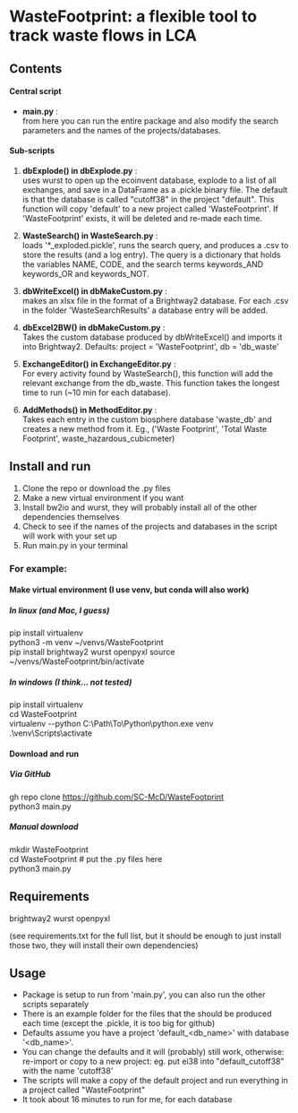# WasteFootprint: a flexible tool to track waste flows in LCA
## Contents

#### Central script

* **main.py** :  
from here you can run the entire package and also modify the search parameters and the names of the projects/databases.  

#### Sub-scripts

1. **dbExplode() in  dbExplode.py** :  
uses wurst to open up the ecoinvent database, explode to a list of all exchanges, and save in a DataFrame as a .pickle binary file. The default is that the database is called "cutoff38" in the project "default".  This function will copy 'default' to a new project called 'WasteFootprint'. If 'WasteFootprint'  exists, it will be deleted and re-made each time. 

2. **WasteSearch() in WasteSearch.py** :  
loads '*_exploded.pickle', runs the search query, and produces a .csv to store the results (and a log entry). The query is a dictionary that holds the variables NAME, CODE, and the search terms keywords_AND keywords_OR and keywords_NOT.

3. **dbWriteExcel() in dbMakeCustom.py** :  
makes an xlsx file in the format of a Brightway2 database. For each .csv in the folder 'WasteSearchResults' a database entry will be added.  

4. **dbExcel2BW() in dbMakeCustom.py** :  
Takes the custom database produced by dbWriteExcel() and imports it into Brightway2. Defaults: project = 'WasteFootprint', db = 'db_waste'  

5. **ExchangeEditor() in ExchangeEditor.py** :  
For every activity found by WasteSearch(), this function will add the relevant exchange from the db_waste. This function takes the longest time to run (~10 min for each database). 

6. **AddMethods() in MethodEditor.py** :  
Takes each entry in the custom biosphere database 'waste_db' and creates a new method from it. Eg., ('Waste Footprint', 'Total Waste Footprint', waste_hazardous_cubicmeter)  

## Install and run
1. Clone the repo or download the .py files
2. Make a new virtual environment if you want
3. Install bw2io and wurst, they will probably install all of the other dependencies themselves
4. Check to see if the names of the projects and databases in the script will work with your set up
5. Run main.py in your terminal

### For example: 
#### Make virtual environment (I use venv, but conda will also work) 
##### In linux (and Mac, I guess)
pip install virtualenv  
python3 -m venv ~/venvs/WasteFootprint  
pip install brightway2 wurst openpyxl 
source ~/venvs/WasteFootprint/bin/activate  

##### In windows (I think... not tested)
pip install virtualenv  
cd WasteFootprint  
virtualenv --python C:\Path\To\Python\python.exe venv  
.\venv\Scripts\activate  

#### Download and run
##### Via GitHub
gh repo clone https://github.com/SC-McD/WasteFootprint  
python3 main.py

##### Manual download
mkdir WasteFootprint  
cd WasteFootprint # put the .py files here  
python3 main.py  

## Requirements
brightway2
wurst
openpyxl

(see requirements.txt for the full list, but it should be enough to just install those two, they will install their own dependencies)  

## Usage
* Package is setup to run from 'main.py', you can also run the other scripts separately
* There is an example folder for the files that the should be produced each time (except the .pickle, it is too big for github)
* Defaults assume you have a project 'default_<db_name>' with database '<db_name>'.
* You can change the defaults and it will (probably) still work, otherwise: re-import or copy to a new project: eg. put ei38 into "default_cutoff38" with the name 'cutoff38'
* The scripts will make a copy of the default project and run everything in a project called "WasteFootprint"
* It took about 16 minutes to run for me, for each database


